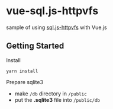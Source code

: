 # vue-sql.js-httpvfs

sample of using [sql.js-httpvfs](https://github.com/phiresky/sql.js-httpvfs) with Vue.js

## Getting Started

Install

```shell
yarn install
```

Prepare sqlite3

- make `/db` directory in `/public`
- put the **.sqlite3** file into `/public/db`
